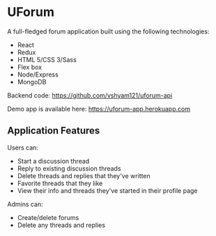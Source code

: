 # UForum

A full-fledged forum application built using the following technologies:
* React
* Redux
* HTML 5/CSS 3/Sass
* Flex box
* Node/Express
* MongoDB

Backend code: <a href="https://github.com/vshyam121/uforum-api">https://github.com/vshyam121/uforum-api</a>


Demo app is available here: <a href="https://uforum-app.herokuapp.com">https://uforum-app.herokuapp.com</a>

## Application Features
Users can:
* Start a discussion thread
* Reply to existing discussion threads
* Delete threads and replies that they've written
* Favorite threads that they like
* View their info and threads they've started in their profile page

Admins can:
* Create/delete forums
* Delete any threads and replies
